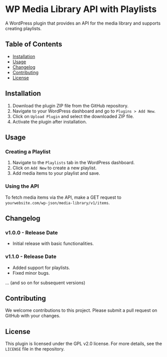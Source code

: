 # WP Media Library API with Playlists

A WordPress plugin that provides an API for the media library and supports creating playlists.

## Table of Contents

- [Installation](#installation)
- [Usage](#usage)
- [Changelog](#changelog)
- [Contributing](#contributing)
- [License](#license)

## Installation

1. Download the plugin ZIP file from the GitHub repository.
2. Navigate to your WordPress dashboard and go to `Plugins > Add New`.
3. Click on `Upload Plugin` and select the downloaded ZIP file.
4. Activate the plugin after installation.

## Usage

### Creating a Playlist

1. Navigate to the `Playlists` tab in the WordPress dashboard.
2. Click on `Add New` to create a new playlist.
3. Add media items to your playlist and save.

### Using the API

To fetch media items via the API, make a GET request to `yourwebsite.com/wp-json/media-library/v1/items`.

## Changelog

### v1.0.0 - Release Date

- Initial release with basic functionalities.

### v1.1.0 - Release Date

- Added support for playlists.
- Fixed minor bugs.

... (and so on for subsequent versions)

## Contributing

We welcome contributions to this project. Please submit a pull request on GitHub with your changes.

## License

This plugin is licensed under the GPL v2.0 license. For more details, see the `LICENSE` file in the repository.

